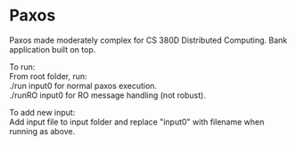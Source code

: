 Paxos
=====

Paxos made moderately complex for CS 380D Distributed Computing. Bank application built on top.

To run:  
From root folder, run:  
  ./run input0      for normal paxos execution.  
  ./runRO input0    for RO message handling (not robust).  

To add new input:  
  Add input file to input folder and replace "input0" with filename when running as above.  
